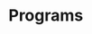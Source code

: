 # Programs


























































































































































































































































































































